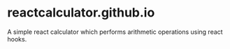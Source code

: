 # reactcalculator.github.io
A simple react calculator which performs arithmetic operations using react hooks.
